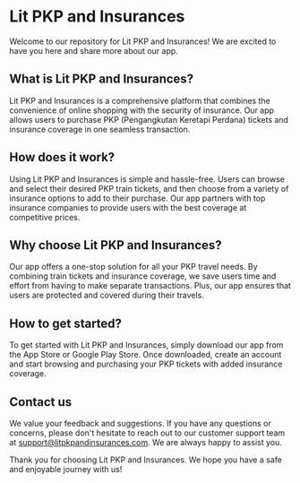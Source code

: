 # Lit PKP and Insurances

Welcome to our repository for Lit PKP and Insurances! We are excited to have you here and share more about our app.

## What is Lit PKP and Insurances?

Lit PKP and Insurances is a comprehensive platform that combines the convenience of online shopping with the security of insurance. Our app allows users to purchase PKP (Pengangkutan Keretapi Perdana) tickets and insurance coverage in one seamless transaction.

## How does it work?

Using Lit PKP and Insurances is simple and hassle-free. Users can browse and select their desired PKP train tickets, and then choose from a variety of insurance options to add to their purchase. Our app partners with top insurance companies to provide users with the best coverage at competitive prices.

## Why choose Lit PKP and Insurances?

Our app offers a one-stop solution for all your PKP travel needs. By combining train tickets and insurance coverage, we save users time and effort from having to make separate transactions. Plus, our app ensures that users are protected and covered during their travels.

## How to get started?

To get started with Lit PKP and Insurances, simply download our app from the App Store or Google Play Store. Once downloaded, create an account and start browsing and purchasing your PKP tickets with added insurance coverage.

## Contact us

We value your feedback and suggestions. If you have any questions or concerns, please don't hesitate to reach out to our customer support team at support@litpkpandinsurances.com. We are always happy to assist you.

Thank you for choosing Lit PKP and Insurances. We hope you have a safe and enjoyable journey with us!